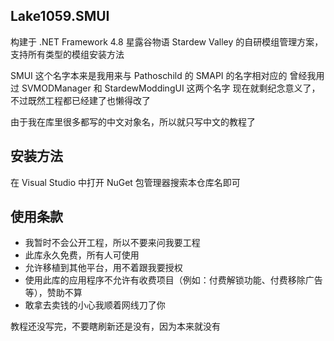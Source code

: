 ## Lake1059.SMUI
构建于 .NET Framework 4.8
星露谷物语 Stardew Valley 的自研模组管理方案，支持所有类型的模组安装方法 

SMUI 这个名字本来是我用来与 Pathoschild 的 SMAPI 的名字相对应的
曾经我用过 SVMODManager 和 StardewModdingUI 这两个名字
现在就剩纪念意义了，不过既然工程都已经建了也懒得改了

由于我在库里很多都写的中文对象名，所以就只写中文的教程了

## 安装方法
在 Visual Studio 中打开 NuGet 包管理器搜索本仓库名即可

## 使用条款
+ 我暂时不会公开工程，所以不要来问我要工程
+ 此库永久免费，所有人可使用
+ 允许移植到其他平台，用不着跟我要授权
+ 使用此库的应用程序不允许有收费项目（例如：付费解锁功能、付费移除广告等），赞助不算
+ 敢拿去卖钱的小心我顺着网线刀了你

教程还没写完，不要瞎刷新还是没有，因为本来就没有
